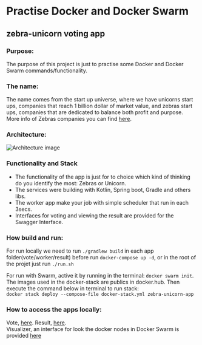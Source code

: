 # Practise Docker and Docker Swarm
## zebra-unicorn voting app

### Purpose:
The purpose of this project is just to practise some Docker and Docker Swarm commands/functionality.

### The name:
The name comes from the start up universe, where we have unicorns start ups, companies that reach 1 billion dollar of market value, and zebras start ups, companies that are dedicated to balance both profit and purpose.
More info of Zebras companies you can find [here](https://zebrasunite.mn.co/).

### Architecture:
![Architecture image](https://github.com/[username]/[reponame]/blob/[branch]/architecture.png?raw=true)


### Functionality and Stack
- The functionality of the app is just for to choice which kind of thinking do you identify the most: Zebras or Unicorn.
- The services were building with Kotlin, Spring boot, Gradle and others libs.
- The worker app make your job with simple scheduler that run in each 3secs.
- Interfaces for voting and viewing the result are provided for the Swagger Interface.

### How build and run:
For run locally we need to run `./gradlew build` in each app folder(vote/worker/result) before run `docker-compose up -d`, or in the root of the projet just run `./run.sh`

For run with Swarm, active it by running in the terminal: `docker swarm init`.  
The images used in the docker-stack are publics in docker.hub. Then execute the command below in terminal to run stack:  
`docker stack deploy --compose-file docker-stack.yml zebra-unicorn-app`

### How to access the apps locally:
Vote, [here](http://localhost:8080/api/swagger-ui.html). Result, [here](http://localhost:8081/api/swagger-ui.html).  
Visualizer, an interface for look the docker nodes in Docker Swarm is provided [here](http://localhost:8083)









